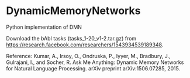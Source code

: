 # DynamicMemoryNetworks
Python implementation of DMN

Download the bAbI tasks (tasks_1-20_v1-2.tar.gz) from https://research.facebook.com/researchers/1543934539189348.

Reference: Kumar, A., Irsoy, O., Ondruska, P., Iyyer, M., Bradbury, J., Gulrajani, I., and Socher, R. Ask Me Anything: Dynamic Memory Networks for Natural Language Processing. arXiv preprint arXiv:1506.07285, 2015.
